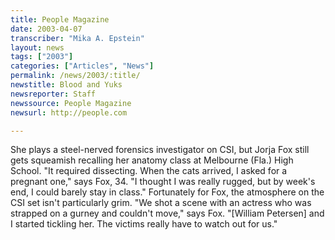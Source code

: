```yaml
---
title: People Magazine
date: 2003-04-07
transcriber: "Mika A. Epstein"
layout: news
tags: ["2003"]
categories: ["Articles", "News"]
permalink: /news/2003/:title/
newstitle: Blood and Yuks
newsreporter: Staff
newssource: People Magazine
newsurl: http://people.com

---
```


She plays a steel-nerved forensics investigator on CSI, but Jorja Fox still gets squeamish recalling her anatomy class at Melbourne (Fla.) High School. "It required dissecting. When the cats arrived, I asked for a pregnant one," says Fox, 34. "I thought I was really rugged, but by week's end, I could barely stay in class." Fortunately for Fox, the atmosphere on the CSI set isn't particularly grim. "We shot a scene with an actress who was strapped on a gurney and couldn't move," says Fox. "[William Petersen] and I started tickling her. The victims really have to watch out for us."

